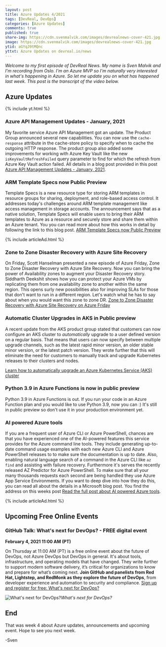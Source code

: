```yaml
---
layout: post
title: Azure Updates 4/2021
tags: [DevReal, DevOps]
categories: [Azure Updates]
comments: true
published: true
share-img: https://cdn.svenmalvik.com/images/devrealnews-cover-421.jpg
image: https://cdn.svenmalvik.com/images/devrealnews-cover-421.jpg
ytid: aGYqJ9tMQnc
yttxt: Azure Updates on devreal.io/news
---
```


*Welcome to my first episode of DevReal News. My name is Sven Malvik and I'm recording from Oslo. I'm an Azure MVP so I'm naturally very interested in what's happening in Azure. So let me update you on what has happened last week. This post is the transcript of the video below.*

## Azure Updates

{% include yt.html %}

### Azure API Management Updates - January, 2021

My favorite service Azure API Management got an update. The Product Group announced several new capabilities. You can now use the `cache-response` attribute in the cache-store policy to specify when to cache the outgoing HTTP response. The product group also added some improvements for working with Azure Key Vault like the new `isKeyVaultRefreshFailed` query parameter to find for which the refresh from Azure Key Vault action failed. All details in a blog post provided in this post [Azure API Management Updates - January, 2021](https://azure.microsoft.com/en-us/updates/azure-api-management-updates-january-2021/?WT.mc_id=AZ-MVP-5004080).

### ARM Template Specs now Public Preview

Template Specs is a new resource type for storing ARM templates in resource groups for sharing, deployment, and role-based access control. It addresses today's challenges around ARM template management like access management in storage accounts. The announcement says that as a native solution, Template Specs will enable users to bring their ARM templates to Azure as a resource and securely store and share them within an Azure tenant. You you can read more about how this works in detail by following the link to this blog post. [ARM Template Specs now Public Preview](https://dev.to/azure/arm-template-specs-now-public-preview-5ap5)

{% include articleAd.html %}

### Zone to Zone Disaster Recovery with Azure Site Recovery

On Friday, Scott Hanselman presented a new episode of Azure Friday, Zone to Zone Disaster Recovery with Azure Site Recovery. Now you can bring the power of Availability zones to augment your Disaster Recovery story. Siddharth Deekshit shows how you can protect your Azure VMs by replicating them from one availability zone to another within the same region. This opens surly new possibilities also for improving SLAs for those that don't want to run in a different region. Let's watch what he has to say about when you would want this zone to zone DR.
[Zone to Zone Disaster Recovery with Azure Site Recovery on Azure Friday](https://azure.microsoft.com/en-us/resources/videos/azure-friday-zone-to-zone-disaster-recovery-with-azure-site-recovery/?WT.mc_id=AZ-MVP-5004080)

### Automatic Cluster Upgrades in AKS in Public preview

A recent update from the AKS product group stated that customers can now configure an AKS cluster to *automatically* upgrade to a user defined version on a regular basis. That means that users can now specify between multiple upgrade channels, such as the latest rapid minor version, an older stable minor version, or the latest patch version. They wrote further that this will eliminate the need for customers to manually track and upgrade Kubernetes releases to their clusters and nodes.

[Learn how to automatically upgrade an Azure Kubernetes Service (AKS) cluster](https://docs.microsoft.com/en-us/azure/aks/upgrade-cluster#set-auto-upgrade-channel?WT.mc_id=AZ-MVP-5004080)

### Python 3.9 in Azure Functions is now in public preview

Python 3.9 in Azure Functions is out. If you run your code in an Azure Function plan and you would like to use Python 3.9, now you can :) It's still in public preview so don't use it in your production environment yet.

### AI powered Azure tools

If you are a frequent user of Azure CLI or Azure PowerShell, chances are that you have experienced one of the AI-powered features this service provides for the Azure command line tools. They include generating up-to-date command usage examples with each new Azure CLI and Azure PowerShell releases to to make sure the documentation is up to date. Also, enabling natural language search of a command in the Azure CLI like `az find` and assisting with failure recovery. Furthermore it's serves the recently released AZ Predictor for Azure PowerShell. To make sure that all your many thousands requests each second are being handled they use Azure App Service Environments. If you want to deep dive into how they do this, you can read all about the details in a Microsoft blog post. You find the address on this weeks post [Read the full post about AI powered Azure tools](https://techcommunity.microsoft.com/t5/azure-tools/ai-powered-azure-tools/ba-p/2080799?WT.mc_id=AZ-MVP-5004080).

{% include articleAd.html %}

## Upcoming Free Online Events

### GitHub Talk: What's next for DevOps? - FREE digital event

**February 4, 2021 11:00 AM (PT)**

On Thursday at 11:00 AM (PT) is a free online event about the future of DevOps, not Azure DevOps but DevOps in general. It's about tools, infrastructure, and operating models that have changed. They write further to support modern software delivery, it’s critical for organizations to know and prepare for what’s coming next.
**Join GitHub and panelists from Red Hat, Lightstep, and RedMonk as they explore the future of DevOps**, from developer experience and automation to security and compliance. [Sign up and register for free: What's next for DevOps?](https://resources.github.com/webcasts/Whats-next-for-DevOps/)

![What's next for DevOps?](https://pbs.twimg.com/media/EsgyoUoU4AIUR-K?format=jpg&name=medium)*What's next for DevOps?*

## End

That was week 4 about Azure updates, announcements and upcoming event. Hope to see you next week.

-Sven

